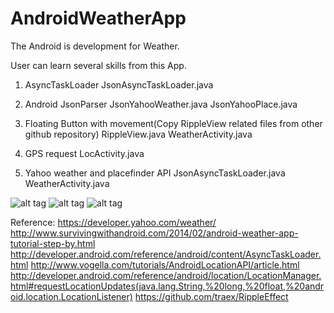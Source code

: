 # AndroidWeatherApp

The Android is development for Weather.

User can learn several skills from this App.

1. AsyncTaskLoader
JsonAsyncTaskLoader.java

2. Android JsonParser
JsonYahooWeather.java
JsonYahooPlace.java

3. Floating Button with movement(Copy RippleView related files from other github repository)
RippleView.java
WeatherActivity.java

4. GPS request
LocActivity.java

5. Yahoo weather and placefinder API
JsonAsyncTaskLoader.java
WeatherActivity.java

![alt tag](https://cloud.githubusercontent.com/assets/3173971/6014655/40a1aeac-ab1d-11e4-9157-50a4048f622b.png)
![alt tag](https://cloud.githubusercontent.com/assets/3173971/6014656/40b09d86-ab1d-11e4-9d41-a5c36bf31d40.png)
![alt tag](https://cloud.githubusercontent.com/assets/3173971/6014657/40bb7328-ab1d-11e4-9592-8fd813f36955.png)

Reference:
https://developer.yahoo.com/weather/
http://www.survivingwithandroid.com/2014/02/android-weather-app-tutorial-step-by.html
http://developer.android.com/reference/android/content/AsyncTaskLoader.html
http://www.vogella.com/tutorials/AndroidLocationAPI/article.html
http://developer.android.com/reference/android/location/LocationManager.html#requestLocationUpdates(java.lang.String,%20long,%20float,%20android.location.LocationListener)
https://github.com/traex/RippleEffect


